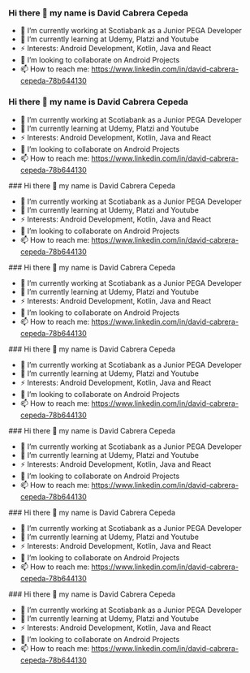 ### Hi there 👋 my name is David Cabrera Cepeda

 - 🔭 I’m currently working at Scotiabank as a Junior PEGA Developer
 - 🌱 I’m currently learning at Udemy, Platzi and Youtube
 - ⚡ Interests: Android Development, Kotlin, Java and React
 - 👯 I’m looking to collaborate on Android Projects
 - 📫 How to reach me: https://www.linkedin.com/in/david-cabrera-cepeda-78b644130
<!--
**davidCabrera11/davidCabrera11** is a ✨ _special_ ✨ repository because its `README.md` (this file) appears on your GitHub profile.

Here are some ideas to get you started:

 🔭 I’m currently working at Scotiabank as a Junior PEGA Developer
 🌱 I’m currently learning at Udemy, Platzi and Youtube
 👯 I’m looking to collaborate on Android Projects
 📫 How to reach me: https://www.linkedin.com/in/david-cabrera-cepeda-78b644130
- ⚡ Fun fact: ...
-->
### Hi there 👋 my name is David Cabrera Cepeda

 - 🔭 I’m currently working at Scotiabank as a Junior PEGA Developer
 - 🌱 I’m currently learning at Udemy, Platzi and Youtube
 - ⚡ Interests: Android Development, Kotlin, Java and React
 - 👯 I’m looking to collaborate on Android Projects
 - 📫 How to reach me: https://www.linkedin.com/in/david-cabrera-cepeda-78b644130
<!--
**davidCabrera11/davidCabrera11** is a ✨ _special_ ✨ repository because its `README.md` (this file) appears on your GitHub profile.

Here are some ideas to get you started:

 🔭 I’m currently working at Scotiabank as a Junior PEGA Developer
 🌱 I’m currently learning at Udemy, Platzi and Youtube
 👯 I’m looking to collaborate on Android Projects
 📫 How to reach me: https://www.linkedin.com/in/david-cabrera-cepeda-78b644130
- ⚡ Fun fact: ...
-->### Hi there 👋 my name is David Cabrera Cepeda

 - 🔭 I’m currently working at Scotiabank as a Junior PEGA Developer
 - 🌱 I’m currently learning at Udemy, Platzi and Youtube
 - ⚡ Interests: Android Development, Kotlin, Java and React
 - 👯 I’m looking to collaborate on Android Projects
 - 📫 How to reach me: https://www.linkedin.com/in/david-cabrera-cepeda-78b644130
<!--
**davidCabrera11/davidCabrera11** is a ✨ _special_ ✨ repository because its `README.md` (this file) appears on your GitHub profile.

Here are some ideas to get you started:

 🔭 I’m currently working at Scotiabank as a Junior PEGA Developer
 🌱 I’m currently learning at Udemy, Platzi and Youtube
 👯 I’m looking to collaborate on Android Projects
 📫 How to reach me: https://www.linkedin.com/in/david-cabrera-cepeda-78b644130
- ⚡ Fun fact: ...
-->### Hi there 👋 my name is David Cabrera Cepeda

 - 🔭 I’m currently working at Scotiabank as a Junior PEGA Developer
 - 🌱 I’m currently learning at Udemy, Platzi and Youtube
 - ⚡ Interests: Android Development, Kotlin, Java and React
 - 👯 I’m looking to collaborate on Android Projects
 - 📫 How to reach me: https://www.linkedin.com/in/david-cabrera-cepeda-78b644130
<!--
**davidCabrera11/davidCabrera11** is a ✨ _special_ ✨ repository because its `README.md` (this file) appears on your GitHub profile.

Here are some ideas to get you started:

 🔭 I’m currently working at Scotiabank as a Junior PEGA Developer
 🌱 I’m currently learning at Udemy, Platzi and Youtube
 👯 I’m looking to collaborate on Android Projects
 📫 How to reach me: https://www.linkedin.com/in/david-cabrera-cepeda-78b644130
- ⚡ Fun fact: ...
-->### Hi there 👋 my name is David Cabrera Cepeda

 - 🔭 I’m currently working at Scotiabank as a Junior PEGA Developer
 - 🌱 I’m currently learning at Udemy, Platzi and Youtube
 - ⚡ Interests: Android Development, Kotlin, Java and React
 - 👯 I’m looking to collaborate on Android Projects
 - 📫 How to reach me: https://www.linkedin.com/in/david-cabrera-cepeda-78b644130
<!--
**davidCabrera11/davidCabrera11** is a ✨ _special_ ✨ repository because its `README.md` (this file) appears on your GitHub profile.

Here are some ideas to get you started:

 🔭 I’m currently working at Scotiabank as a Junior PEGA Developer
 🌱 I’m currently learning at Udemy, Platzi and Youtube
 👯 I’m looking to collaborate on Android Projects
 📫 How to reach me: https://www.linkedin.com/in/david-cabrera-cepeda-78b644130
- ⚡ Fun fact: ...
-->### Hi there 👋 my name is David Cabrera Cepeda

 - 🔭 I’m currently working at Scotiabank as a Junior PEGA Developer
 - 🌱 I’m currently learning at Udemy, Platzi and Youtube
 - ⚡ Interests: Android Development, Kotlin, Java and React
 - 👯 I’m looking to collaborate on Android Projects
 - 📫 How to reach me: https://www.linkedin.com/in/david-cabrera-cepeda-78b644130
<!--
**davidCabrera11/davidCabrera11** is a ✨ _special_ ✨ repository because its `README.md` (this file) appears on your GitHub profile.

Here are some ideas to get you started:

 🔭 I’m currently working at Scotiabank as a Junior PEGA Developer
 🌱 I’m currently learning at Udemy, Platzi and Youtube
 👯 I’m looking to collaborate on Android Projects
 📫 How to reach me: https://www.linkedin.com/in/david-cabrera-cepeda-78b644130
- ⚡ Fun fact: ...
-->### Hi there 👋 my name is David Cabrera Cepeda

 - 🔭 I’m currently working at Scotiabank as a Junior PEGA Developer
 - 🌱 I’m currently learning at Udemy, Platzi and Youtube
 - ⚡ Interests: Android Development, Kotlin, Java and React
 - 👯 I’m looking to collaborate on Android Projects
 - 📫 How to reach me: https://www.linkedin.com/in/david-cabrera-cepeda-78b644130
<!--
**davidCabrera11/davidCabrera11** is a ✨ _special_ ✨ repository because its `README.md` (this file) appears on your GitHub profile.

Here are some ideas to get you started:

 🔭 I’m currently working at Scotiabank as a Junior PEGA Developer
 🌱 I’m currently learning at Udemy, Platzi and Youtube
 👯 I’m looking to collaborate on Android Projects
 📫 How to reach me: https://www.linkedin.com/in/david-cabrera-cepeda-78b644130
- ⚡ Fun fact: ...
-->### Hi there 👋 my name is David Cabrera Cepeda

 - 🔭 I’m currently working at Scotiabank as a Junior PEGA Developer
 - 🌱 I’m currently learning at Udemy, Platzi and Youtube
 - ⚡ Interests: Android Development, Kotlin, Java and React
 - 👯 I’m looking to collaborate on Android Projects
 - 📫 How to reach me: https://www.linkedin.com/in/david-cabrera-cepeda-78b644130
<!--
**davidCabrera11/davidCabrera11** is a ✨ _special_ ✨ repository because its `README.md` (this file) appears on your GitHub profile.

Here are some ideas to get you started:

 🔭 I’m currently working at Scotiabank as a Junior PEGA Developer
 🌱 I’m currently learning at Udemy, Platzi and Youtube
 👯 I’m looking to collaborate on Android Projects
 📫 How to reach me: https://www.linkedin.com/in/david-cabrera-cepeda-78b644130
- ⚡ Fun fact: ...
-->
